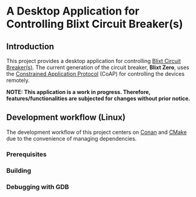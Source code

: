 # A Desktop Application for Controlling Blixt Circuit Breaker(s)

## Introduction
This project provides a desktop application for controlling [Blixt Circuit Breaker(s)](https://blixt.tech/).
The current generation of the circuit breaker, **Blixt Zero**, uses the [Constrained Application Protocol](https://tools.ietf.org/html/rfc7252) (CoAP) for controlling the devices remotely. 

**NOTE: This application is a work in progress. Therefore, features/functionalities are subjected for changes without prior notice.**

## Development workflow (Linux)

The development workflow of this project centers on [Conan](https://conan.io/) and [CMake](https://cmake.org/) due to the convenience of managing dependencies.

### Prerequisites

### Building

### Debugging with GDB
